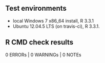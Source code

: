 
## Test environments

* local Windows 7 x86_64 install, R 3.3.1
* Ubuntu 12.04.5 LTS (on travis-ci), R 3.3.1.

## R CMD check results

0 ERRORs | 0 WARNINGs | 0 NOTEs
